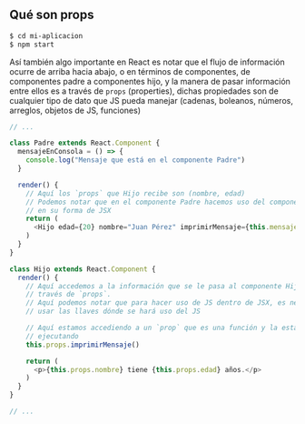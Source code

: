## Qué son props

```sh
$ cd mi-aplicacion
$ npm start
```

Así también algo importante en React es notar que el flujo de información ocurre
de arriba hacia abajo, o en términos de componentes, de componentes padre a
componentes hijo, y la manera de pasar información entre ellos es a través de
`props` (properties), dichas propiedades son de cualquier tipo de dato que JS
pueda manejar (cadenas, boleanos, números, arreglos, objetos de JS, funciones)

```js
// ...

class Padre extends React.Component {
  mensajeEnConsola = () => {
    console.log("Mensaje que está en el componente Padre")
  }

  render() {
    // Aquí los `props` que Hijo recibe son (nombre, edad)
    // Podemos notar que en el componente Padre hacemos uso del componente Hijo
    // en su forma de JSX
    return (
      <Hijo edad={20} nombre="Juan Pérez" imprimirMensaje={this.mensajeEnConsola} />
    )
  }
}

class Hijo extends React.Component {
  render() {
    // Aquí accedemos a la información que se le pasa al componente Hijo a
    // través de `props`.
    // Aquí podemos notar que para hacer uso de JS dentro de JSX, es necesario
    // usar las llaves dónde se hará uso del JS

    // Aquí estamos accediendo a un `prop` que es una función y la estamos
    // ejecutando
    this.props.imprimirMensaje()

    return (
      <p>{this.props.nombre} tiene {this.props.edad} años.</p>
    )
  }
}

// ...
```
